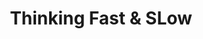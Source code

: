 ---
title: "Thinking Fast & SLow"
description: "Daniel Kahneman"
taxonomies:
    category: "psychology"
weight: 4
draft: false
linktitle: "https://www.amazon.com/s?k=thinking+fast+and+slow+by+daniel+kahneman"
featured_image: "/images/think.jpg"
---